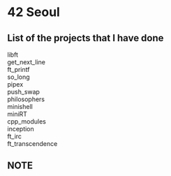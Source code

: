# 42 Seoul


## List of the projects that I have done

libft  
get_next_line  
ft_printf  
so_long  
pipex  
push_swap  
philosophers  
minishell  
miniRT  
cpp_modules  
inception  
ft_irc  
ft_transcendence  

## NOTE
